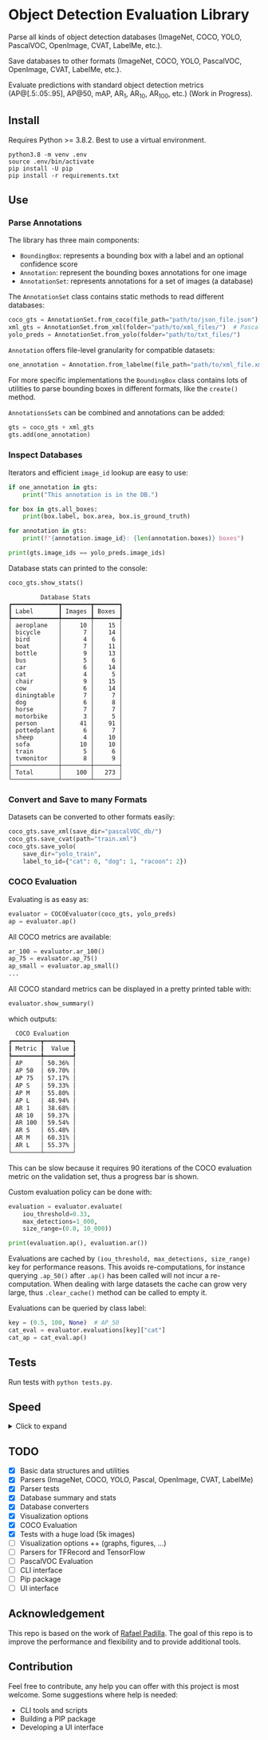 # Object Detection Evaluation Library

Parse all kinds of object detection databases (ImageNet, COCO, YOLO, PascalVOC, OpenImage, CVAT, LabelMe, etc.).

Save databases to other formats (ImageNet, COCO, YOLO, PascalVOC, OpenImage, CVAT, LabelMe, etc.).

Evaluate predictions with standard object detection metrics (AP@[.5:.05:.95], AP@50, mAP, AR<sub>1</sub>, AR<sub>10</sub>, AR<sub>100</sub>, etc.) (Work in Progress).

## Install

Requires Python >= 3.8.2. Best to use a virtual environment.

```shell
python3.8 -m venv .env
source .env/bin/activate
pip install -U pip
pip install -r requirements.txt
```

## Use

### Parse Annotations

The library has three main components:
- `BoundingBox`: represents a bounding box with a label and an optional confidence score
- `Annotation`: represent the bounding boxes annotations for one image
- `AnnotationSet`: represents annotations for a set of images (a database)

The `AnnotationSet` class contains static methods to read different databases:

```python
coco_gts = AnnotationSet.from_coco(file_path="path/to/json_file.json")
xml_gts = AnnotationSet.from_xml(folder="path/to/xml_files/")  # PascalVOC
yolo_preds = AnnotationSet.from_yolo(folder="path/to/txt_files/")
```

`Annotation` offers file-level granularity for compatible datasets:

```python
one_annotation = Annotation.from_labelme(file_path="path/to/xml_file.xml")
```

For more specific implementations the `BoundingBox` class contains lots of utilities to parse bounding boxes in different formats, like the `create()` method.

`AnnotationsSets` can be combined and annotations can be added:

```python
gts = coco_gts + xml_gts
gts.add(one_annotation)
```

### Inspect Databases

Iterators and efficient `image_id` lookup are easy to use:

```python
if one_annotation in gts:
    print("This annotation is in the DB.")

for box in gts.all_boxes:
    print(box.label, box.area, box.is_ground_truth)

for annotation in gts:
    print(f"{annotation.image_id}: {len(annotation.boxes)} boxes")

print(gts.image_ids == yolo_preds.image_ids)
```

Database stats can printed to the console:

```python
coco_gts.show_stats()
```

```
         Database Stats         
┏━━━━━━━━━━━━━┳━━━━━━━━┳━━━━━━━┓
┃ Label       ┃ Images ┃ Boxes ┃
┡━━━━━━━━━━━━━╇━━━━━━━━╇━━━━━━━┩
│ aeroplane   │     10 │    15 │
│ bicycle     │      7 │    14 │
│ bird        │      4 │     6 │
│ boat        │      7 │    11 │
│ bottle      │      9 │    13 │
│ bus         │      5 │     6 │
│ car         │      6 │    14 │
│ cat         │      4 │     5 │
│ chair       │      9 │    15 │
│ cow         │      6 │    14 │
│ diningtable │      7 │     7 │
│ dog         │      6 │     8 │
│ horse       │      7 │     7 │
│ motorbike   │      3 │     5 │
│ person      │     41 │    91 │
│ pottedplant │      6 │     7 │
│ sheep       │      4 │    10 │
│ sofa        │     10 │    10 │
│ train       │      5 │     6 │
│ tvmonitor   │      8 │     9 │
├─────────────┼────────┼───────┤
│ Total       │    100 │   273 │
└─────────────┴────────┴───────┘
```

### Convert and Save to many Formats

Datasets can be converted to other formats easily:

```python
coco_gts.save_xml(save_dir="pascalVOC_db/")
coco_gts.save_cvat(path="train.xml")
coco_gts.save_yolo(
    save_dir="yolo_train", 
    label_to_id={"cat": 0, "dog": 1, "racoon": 2})
```

### COCO Evaluation

Evaluating is as easy as:

```python
evaluator = COCOEvaluator(coco_gts, yolo_preds)
ap = evaluator.ap()
```

All COCO metrics are available:

```python
ar_100 = evaluator.ar_100()
ap_75 = evaluator.ap_75()
ap_small = evaluator.ap_small()
...
```

All COCO standard metrics can be displayed in a pretty printed table with:

```python
evaluator.show_summary()
````

which outputs:

```bash
  COCO Evaluation  
┏━━━━━━━━┳━━━━━━━━┓
┃ Metric ┃  Value ┃
┡━━━━━━━━╇━━━━━━━━┩
│ AP     │ 50.36% │
│ AP 50  │ 69.70% │
│ AP 75  │ 57.17% │
│ AP S   │ 59.33% │
│ AP M   │ 55.80% │
│ AP L   │ 48.94% │
│ AR 1   │ 38.68% │
│ AR 10  │ 59.37% │
│ AR 100 │ 59.54% │
│ AR S   │ 65.48% │
│ AR M   │ 60.31% │
│ AR L   │ 55.37% │
└────────┴────────┘
```
This can be slow because it requires 90 iterations of the COCO evaluation metric on the validation set, thus a progress bar is shown.

Custom evaluation policy can be done with:

```python
evaluation = evaluator.evaluate(
    iou_threshold=0.33,
    max_detections=1_000,
    size_range=(0.0, 10_000))

print(evaluation.ap(), evaluation.ar())
```

Evaluations are cached by `(iou_threshold, max_detections, size_range)` key for performance reasons. This avoids re-computations, for instance querying `.ap_50()` after `.ap()` has been called will not incur a re-computation. When dealing with large datasets the cache can grow very large, thus `.clear_cache()` method can be called to empty it.

Evaluations can be queried by class label:

```python
key = (0.5, 100, None)  # AP_50
cat_eval = evaluator.evaluations[key]["cat"]
cat_ap = cat_eval.ap()
```

## Tests

Run tests with `python tests.py`.

## Speed

<details>
<summary>Click to expand</summary>

Speed test is done using `timeit` with 1 iteration on an early 2015 MacBook Air (8 GB RAM Dual-Core 1.6 GHz). The database is COCO 2017 Validation which comprises 5k images and 36 781 bounding boxes. 

Task|COCO|CVAT|OpenImage|LabelMe|PascalVOC|YOLO|TXT
----|----|----|---------|-------|---------|----|---
Parsing|0.34s|0.84s|24.32s|9.64s|4.12s|20.55s|20.55s
Saving |0.33s|0.71s|0.44s |4.53s|4.30s|2.50s |2.31s

OpenImage, YOLO and TXT are slower because they store bounding box coordinates in relative coordinates and do not provide the image size, so reading it from the image file is required.

The fastest format is COCO and LabelMe (for individual annotation files).

`AnnotationSet.show_stats()`: 0.12 s

</details>

## TODO

- [x] Basic data structures and utilities
- [x] Parsers (ImageNet, COCO, YOLO, Pascal, OpenImage, CVAT, LabelMe)
- [x] Parser tests
- [x] Database summary and stats
- [x] Database converters
- [x] Visualization options
- [x] COCO Evaluation
- [x] Tests with a huge load (5k images)
- [ ] Visualization options ++ (graphs, figures, ...)
- [ ] Parsers for TFRecord and TensorFlow
- [ ] PascalVOC Evaluation
- [ ] CLI interface
- [ ] Pip package
- [ ] UI interface

## Acknowledgement

This repo is based on the work of [Rafael Padilla](https://github.com/rafaelpadilla/review_object_detection_metrics). The goal of this repo is to improve the performance and flexibility and to provide additional tools.

## Contribution

Feel free to contribute, any help you can offer with this project is most welcome. Some suggestions where help is needed:
* CLI tools and scripts
* Building a PIP package
* Developing a UI interface
